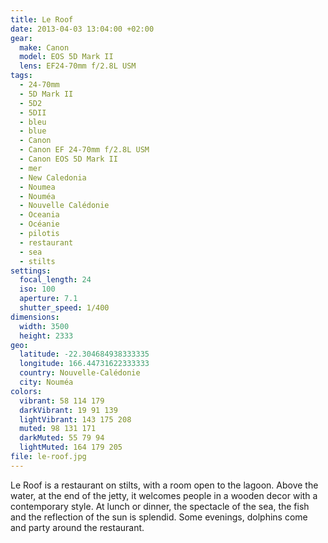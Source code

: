 ```yaml
---
title: Le Roof
date: 2013-04-03 13:04:00 +02:00
gear:
  make: Canon
  model: EOS 5D Mark II
  lens: EF24-70mm f/2.8L USM
tags:
  - 24-70mm
  - 5D Mark II
  - 5D2
  - 5DII
  - bleu
  - blue
  - Canon
  - Canon EF 24-70mm f/2.8L USM
  - Canon EOS 5D Mark II
  - mer
  - New Caledonia
  - Noumea
  - Nouméa
  - Nouvelle Calédonie
  - Oceania
  - Océanie
  - pilotis
  - restaurant
  - sea
  - stilts
settings:
  focal_length: 24
  iso: 100
  aperture: 7.1
  shutter_speed: 1/400
dimensions:
  width: 3500
  height: 2333
geo:
  latitude: -22.304684938333335
  longitude: 166.44731622333333
  country: Nouvelle-Calédonie
  city: Nouméa
colors:
  vibrant: 58 114 179
  darkVibrant: 19 91 139
  lightVibrant: 143 175 208
  muted: 98 131 171
  darkMuted: 55 79 94
  lightMuted: 164 179 205
file: le-roof.jpg
---
```


Le Roof is a restaurant on stilts, with a room open to the lagoon. Above the water, at the end of the jetty, it welcomes people in a wooden decor with a contemporary style. At lunch or dinner, the spectacle of the sea, the fish and the reflection of the sun is splendid. Some evenings, dolphins come and party around the restaurant.
